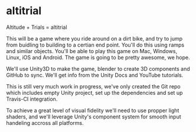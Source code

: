 # altitrial
Altitude + Trials = altitrial

This will be a game where you ride around on a dirt bike, and try to jump from buidling to building to a certian end point. You'll do this using ramps and similar objects. You'll be able to play this game on Mac, Windows, Linux, iOS and Android. The game is going to be pretty awesome, we hope. 

We'll use Unity3D to make the game, blender to create 3D components and GitHub to sync. We'll get info from the Unity Docs and YouTube tutorials.

This is still very much work in progress, we've only created the Git repo which includes empty Unity project, set up the dependencies and set up Travis-CI integration.

To achieve a great level of visual fidelity we'll need to use propper light shaders, and we'll leverage Unity's component system for smooth input handeling accross all platforms.
